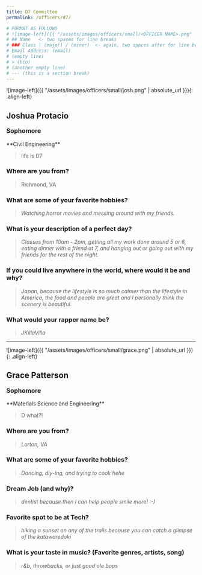 ```yaml
---
title: D7 Committee
permalink: /officers/d7/

# FORMAT AS FOLLOWS
# ![image-left]({{ "/assets/images/officers/small/<OFFICER NAME>.png" | absolute_url }}){: .align-left}
# ## Name   <- two spaces for line breaks
# ### Class | (major) / (minor)  <- again, two spaces after for line breaks
# Email Address: (email)
# (empty line)
# > (bio)
# (another empty line)
# --- (this is a section break)
---
```


![image-left]({{ "/assets/images/officers/small/josh.png" | absolute_url }}){: .align-left}
## Joshua Protacio
<p style="margin-bottom: 0.45em; padding: 0"><a href="https://twitter.com/Yin_Giang" style="color: #494e48"><i class="fa fa-2x fa-fw fa-twitter"></i></a>
<a href="https://www.instagram.com/joshmprotacio/" style="margin: 0; padding: 0"><i class="fa fa-2x fa-fw fa-instagram" style="color: #494e48"></i></a>
<a href="mailto:joshp28@vt.edu" style="margin: 0; padding: 0"><i class="fa fa-2x fa-fw fa-envelope" style="color: #494e48"></i></a></p>
<h3 style="margin-top: 0">Sophomore</h3>
**Civil Engineering**  

> life is D7

### **Where are you from?**

> Richmond, VA


### **What are some of your favorite hobbies?**

> *Watching horror movies and messing around with my friends.*

### **What is your description of a perfect day?**

> *Classes from 10am - 2pm, getting all my work done around 5 or 6, eating dinner with a friend at 7, and hanging out or going out with my friends for the rest of the night.*

### **If you could live anywhere in the world, where would it be and why?**

> *Japan, because the lifestyle is so much calmer than the lifestyle in America, the food and people are great and I personally think the scenery is beautiful.*

### **What would your rapper name be?**

> *JKillaVilla*

---

![image-left]({{ "/assets/images/officers/small/grace.png" | absolute_url }}){: .align-left}
## Grace Patterson
<p style="margin-bottom: 0.45em; padding: 0"><a href="https://twitter.com/timmothayle_" style="color: #494e48"><i class="fa fa-2x fa-fw fa-twitter"></i></a>
<a href="https://www.instagram.com/gpattrson/" style="margin: 0; padding: 0"><i class="fa fa-2x fa-fw fa-instagram" style="color: #494e48"></i></a>
<a href="mailto:gkpatterson@vt.edu" style="margin: 0; padding: 0"><i class="fa fa-2x fa-fw fa-envelope" style="color: #494e48"></i></a></p>
<h3 style="margin-top: 0">Sophomore</h3>
**Materials Science and Engineering**  

> D what?!

### **Where are you from?**
>*Lorton, VA*

### **What are some of your favorite hobbies?**

> *Dancing, diy-ing, and trying to cook hehe*

### **Dream Job (and why)?**

> *dentist because then I can help people smile more! :-)*

### **Favorite spot to be at Tech?**

> *hiking a sunset on any of the trails because you can catch a glimpse of the katawaredoki*

### **What is your taste in music? (Favorite genres, artists, song)**

> *r&b, throwbacks, or just good ole bops*
